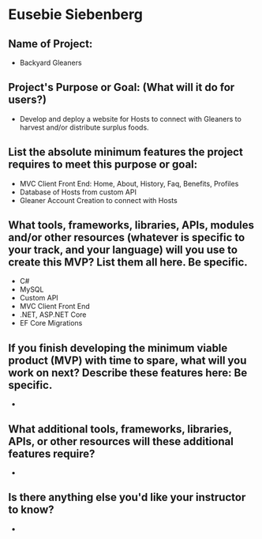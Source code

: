 # Eusebie Siebenberg

## Name of Project:
* Backyard Gleaners

## Project's Purpose or Goal: (What will it do for users?)
* Develop and deploy a website for Hosts to connect with Gleaners to harvest and/or distribute surplus foods.

## List the absolute minimum features the project requires to meet this purpose or goal:
* MVC Client Front End: Home, About, History, Faq, Benefits, Profiles
* Database of Hosts from custom API
* Gleaner Account Creation to connect with Hosts

## What tools, frameworks, libraries, APIs, modules and/or other resources (whatever is specific to your track, and your language) will you use to create this MVP? List them all here. Be specific.
* C#
* MySQL
* Custom API
* MVC Client Front End
* .NET, ASP.NET Core
* EF Core Migrations

## If you finish developing the minimum viable product (MVP) with time to spare, what will you work on next? Describe these features here: Be specific.
* 

## What additional tools, frameworks, libraries, APIs, or other resources will these additional features require?
* 

## Is there anything else you'd like your instructor to know?
* 